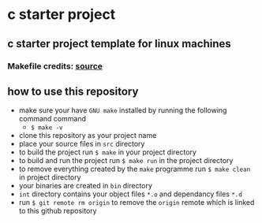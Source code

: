 # c starter project

## c starter project template for linux machines

### Makefile credits: [source](http://bajamircea.github.io/coding/tools/2016/06/09/starter-cpp-program-makefile.html)

## **how to use this repository**

- make sure your have `GNU make` installed by running the following command command
  - `$ make -v`
- clone this repository as your project name
- place your source files in `src` directory
- to build the project run `$ make` in your project directory
- to build and run the project run `$ make run` in the project directory
- to remove everything created by the `make` programme run `$ make clean` in project directory
- your binaries are created in `bin` directory
- `int` directory contains your object files `*.o` and dependancy files `*.d`
- run `$ git remote rm origin` to remove the `origin` remote which is linked to this github repository
